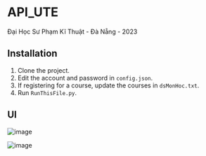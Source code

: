 # API_UTE

Đại Học Sư Phạm Kĩ Thuật - Đà Nẵng - 2023

## Installation

1. Clone the project.
2. Edit the account and password in `config.json`.
3. If registering for a course, update the courses in `dsMonHoc.txt`.
4. Run `RunThisFile.py`.

## UI

![image](https://github.com/M1nhHoang/API_UTE/assets/106025710/c509d88e-6b39-41f9-aa9a-44ee0ff7e5e8)

![image](https://github.com/M1nhHoang/API_UTE/assets/106025710/2ef90da1-677e-4514-bd0f-6bb460cb930a)
